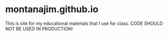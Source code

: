 # montanajim.github.io
This is site for my educational materials that I use for class. CODE SHOULD NOT BE USED IN PRODUCTION!
